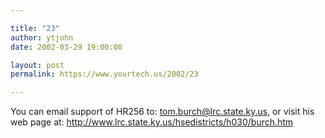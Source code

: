 ```yaml
---

title: "23"
author: ytjohn
date: 2002-03-29 19:00:00

layout: post
permalink: https://www.yourtech.us/2002/23

---
```

You can email support of HR256 to: <a HREF="mailto:tom.burch@lrc.state.ky.us"> tom.burch@lrc.state.ky.us</a>, or visit his web page at: <a href="http://www.lrc.state.ky.us/hsedistricts/h030/burch.htm">http://www.lrc.state.ky.us/hsedistricts/h030/burch.htm</a>
